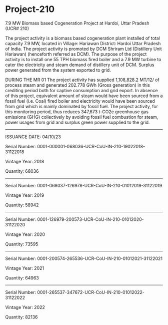 # Project-210
7.9 MW Biomass based Cogeneration Project at Hardoi, Uttar Pradesh (UCR# 210)

The project activity is a biomass based cogeneration plant installed of total capacity 7.9 MW, located in
Village: Hariawan District: Hardoi Uttar Pradesh of India. The project activity is promoted by DCM Shriram
Ltd (Distillery Unit Hariawan) (henceforth referred as DCM). The purpose of the project activity is to install
one 55 TPH biomass fired boiler and a 7.9 MW turbine to cater the electricity and steam demand of
distillery unit of DCM. Surplus power generated from the system exported to grid. 

DURING THE MR 01
The project activity has supplied 1,108,828.2 MT/12/ of process steam and generated 202.778 GWh
(Gross generation) in this crediting period both for captive consumption and grid export. In absence of this
project, equivalent amount of steam would have been sourced from a fossil fuel (i.e. Coal) fired boiler and
electricity would have been sourced from grid which is mainly dominated by fossil fuel. The project
activity, for this monitoring period, thus reduces 347,673 t-CO2e greenhouse gas emissions (GHG)
collectively by avoiding fossil fuel combustion for steam, power usages from grid and surplus green power
supplied to the grid.
_______
ISSUANCE DATE: 04/10/23

Serial Number: 0001-000001-068036-UCR-CoU-IN-210-19022018-31122018

Vintage Year: 2018

Quantity: 68036

_________________
Serial Number: 0001-068037-126978-UCR-CoU-IN-210-01012019-31122019

Vintage Year: 2019

Quantity: 58942
____________________________
Serial Number: 0001-126979-200573-UCR-CoU-IN-210-01012020-31122020

Vintage Year: 2020

Quantity: 73595
____________________
Serial Number: 0001-200574-265536-UCR-CoU-IN-210-01012021-31122021

Vintage Year: 2021

Quantity: 64963
___________________
Serial Number: 0001-265537-347672-UCR-CoU-IN-210-01012022-31122022

Vintage Year: 2022

Quantity: 82136


